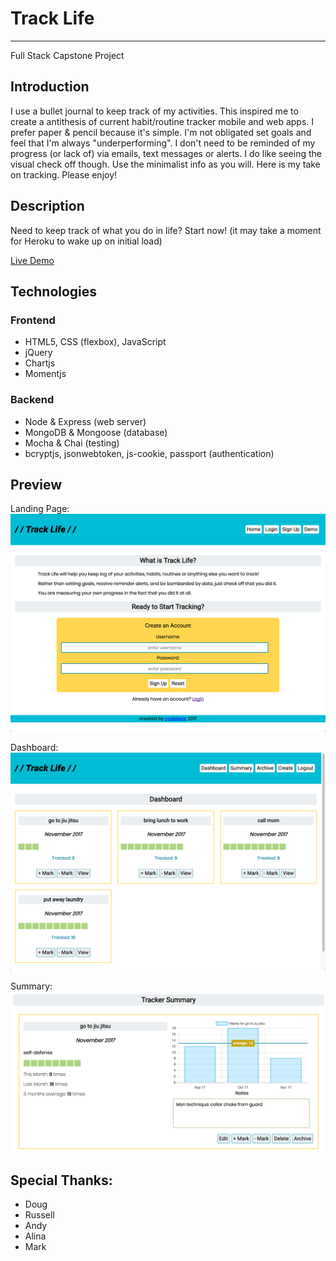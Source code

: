 
# Track Life
---

Full Stack Capstone Project

## Introduction

I use a bullet journal to keep track of my activities. This inspired me to create a antithesis of current habit/routine tracker mobile and web apps. I prefer paper & pencil because it's simple. I'm not obligated set goals and feel that I'm always "underperforming". I don't need to be reminded of my progress (or lack of) via emails, text messages or alerts. I do like seeing the visual check off though. Use the minimalist info as you will. Here is my take on tracking. Please enjoy!

## Description

Need to keep track of what you do in life? Start now! 
(it may take a moment for Heroku to wake up on initial load)

[Live Demo](https://track-life.herokuapp.com)
## Technologies

### Frontend

* HTML5, CSS (flexbox), JavaScript
* jQuery
* Chartjs 
* Momentjs 
### Backend

* Node & Express (web server)
* MongoDB & Mongoose (database)
* Mocha & Chai (testing)
* bcryptjs, jsonwebtoken, js-cookie, passport (authentication)
## Preview

Landing Page: 
![screenshot of landing page](https://github.com/codeannie/track-life/blob/master/assets/TrackLife_Landing.png)

Dashboard:
![screenshot of dashboard](https://github.com/codeannie/track-life/blob/master/assets/TrackLife_Dashboard.png)

Summary: 
![screenshot of summary](https://github.com/codeannie/track-life/blob/master/assets/TrackLife_Summary.png)

## Special Thanks:
* Doug
* Russell 
* Andy
* Alina
* Mark